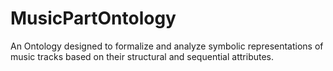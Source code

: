 # MusicPartOntology

An Ontology designed to formalize and analyze symbolic representations of music tracks based on their structural and sequential attributes.
